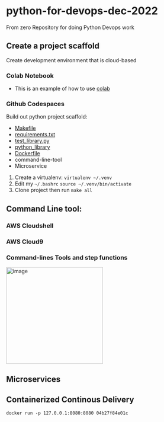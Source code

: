 # python-for-devops-dec-2022
From zero Repository for doing Python Devops work

## Create a project scaffold

Create development environment that is cloud-based

### Colab Notebook

* This is an example of how to use [colab](https://github.com/yardenivry/python-for-devops-dec-2022/blob/main/getting_started_python.ipynb)

### Github Codespaces

Build out python project scaffold:

* [Makefile](https://github.com/yardenivry/python-for-devops-dec-2022/blob/main/Makefile)
* [requirements.txt](https://github.com/yardenivry/python-for-devops-dec-2022/blob/main/requirements.txt)
* [test_library.py](https://github.com/yardenivry/python-for-devops-dec-2022/blob/main/test_hello.py)
* [python_library](https://github.com/yardenivry/python-for-devops-dec-2022/tree/main/devopslib)
* [Dockerfile](https://github.com/yardenivry/python-for-devops-dec-2022/blob/main/Dockerfile)
* command-line-tool
* Microservice

1.  Create a virtualenv: `virtualenv ~/.venv`
2. Edit my `~/.bashrc` `source ~/.venv/bin/activate`
3. Clone project then run `make all`

## Command Line tool:

### AWS Cloudshell
### AWS Cloud9

### Command-lines Tools and step functions
<img width="261" alt="image" src="https://user-images.githubusercontent.com/107366071/206706398-f8611e75-5531-43f6-a80e-50d9a7455918.png">

## Microservices

## Containerized Continous Delivery

`docker run -p 127.0.0.1:8080:8080 04b27f84e01c`
